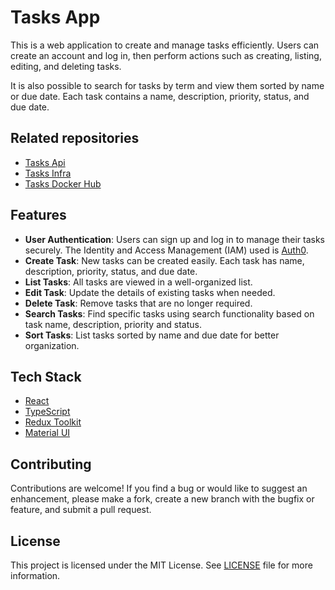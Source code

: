 # Tasks App

This is a web application to create and manage tasks efficiently. Users can create an account and log in, then perform actions such as creating, listing, editing, and deleting tasks. 

It is also possible to search for tasks by term and view them sorted by name or due date. Each task contains a name, description, priority, status, and due date.

## Related repositories

- [Tasks Api](https://github.com/sesaquecruz/java-tasks-api)
- [Tasks Infra](https://github.com/sesaquecruz/k8s-tasks-infra)
- [Tasks Docker Hub](https://hub.docker.com/r/sesaquecruz/react-tasks-app/tags)

## Features

- **User Authentication**: Users can sign up and log in to manage their tasks securely. The Identity and Access Management (IAM) used is [Auth0](https://auth0.com/).
- **Create Task**: New tasks can be created easily. Each task has name, description, priority, status, and due date.
- **List Tasks**: All tasks are viewed in a well-organized list.
- **Edit Task**: Update the details of existing tasks when needed.
- **Delete Task**: Remove tasks that are no longer required.
- **Search Tasks**: Find specific tasks using search functionality based on task name, description, priority and status.
- **Sort Tasks**: List tasks sorted by name and due date for better organization.

## Tech Stack

- [React](https://react.dev/)
- [TypeScript](https://www.typescriptlang.org/)
- [Redux Toolkit](https://redux-toolkit.js.org/)
- [Material UI](https://mui.com/)

## Contributing

Contributions are welcome! If you find a bug or would like to suggest an enhancement, please make a fork, create a new branch with the bugfix or feature, and submit a pull request.

## License

This project is licensed under the MIT License. See [LICENSE](./LICENSE) file for more information.
